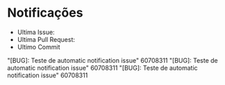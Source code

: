 # Notificações

* Ultima Issue:
* Ultima Pull Request:
* Ultimo Commit

<!--

    - name: Pegar PRs
      run: |
        echo $(curl --request GET \
        --url https://api.github.com/repos/maiconrp/AD-gestao/issues?state=open \
        --header "content-type: application/json" \
        --header "authorization: Bearer ${{ secrets.GITHUB_TOKEN }}") | jq '.[] | .title, .user') > issue
    
    - name: Monta template
      run:
        printf "# Notificações\n * Ultima Issue\n * Ultima Pull Request\n * Ultimo Commit\n" > notification_template
        template = """
-->
"[BUG]: Teste de automatic notification issue" 60708311
"[BUG]: Teste de automatic notification issue" 60708311
"[BUG]: Teste de automatic notification issue" 60708311
